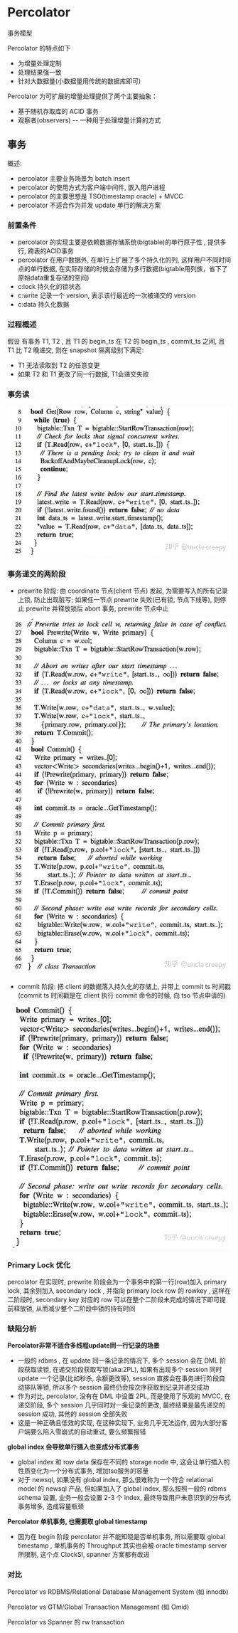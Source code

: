 # Percolator

事务模型

Percolator 的特点如下

- 为增量处理定制
- 处理结果强一致
- 针对大数据量(小数据量用传统的数据库即可)

Percolator 为可扩展的增量处理提供了两个主要抽象：

- 基于随机存取库的 ACID 事务
- 观察者(observers) -- 一种用于处理增量计算的方式

## 事务

概述:
- percolator 主要业务场景为 batch insert
- percolator 的使用方式为客户端中间件, 嵌入用户进程
- percolator 的主要思想是 TSO(timestamp oracle) + MVCC
- percolator 不适合作为并发 update 单行的解决方案

### 前置条件

- percolator 的实现主要是依赖数据存储系统(bigtable)的单行原子性 , 提供多行, 跨表的ACID事务
- percolator 在用户数据外, 在单行上扩展了多个持久化的列, 这样用户不同时间点的单行数据, 在实际存储的时候会存储为多行数据(bigtable用列族，省下了原始data重复存储的空间)
- c:lock 持久化的锁状态
- c:write 记录一个 version, 表示该行最近的一次被递交的 version
- c:data 持久化数据

### 过程概述

假设 有事务 T1, T2 , 且 T1 的 begin_ts 在 T2 的 begin_ts , commit_ts 之间, 且 T1 比 T2 晚递交, 则在 snapshot 隔离级别下满足:
- T1 无法读取到 T2 的任意变更
- 如果 T2 和 T1 更改了同一行数据, T1会递交失败

### 事务读

![事务中的读操作](v2-44d60ef43dde528e43f4e1f941f0870e_r.jpg)

### 事务递交的两阶段

- prewrite 阶段: 由 coordinate 节点(client 节点) 发起, 为需要写入的所有记录上锁, 防止出现脏写; 如果任一节点 prewrite 失败(已有锁, 节点下线等), 则停止 prewrite 并释放锁后 abort 事务, prewrite 节点中止

![prewrite 阶段](v2-cd8df9292336af388eb28c49e2c14bd8_hd.jpg)

- commit 阶段: 把 client 的数据落入持久化的存储上, 并带上 commit ts 时间戳(commit ts 时间戳是在 client 执行 commit 命令的时候, 向 tso 节点申请的)

![commit 阶段](v2-a8114cc8ef5c64e4868362b13d6eb410_hd.jpg)


### Primary Lock 优化

percolator 在实现时, prewrite 阶段会为一个事务中的第一行(row)加入 primary lock, 其余则加入 secondary lock , 并指向 primary lock row 的 rowkey , 这样在二阶段时, secondary key 对应的 row 可以在整个二阶段未完成的情况下即可提前释放锁, 从而减少整个二阶段中锁的持有时间

### 缺陷分析

**Percolator非常不适合多线程update同一行记录的场景**

- 一般的 rdbms , 在 update 同一条记录的情况下, 多个 session 会在 DML 阶段获取读锁, 在递交阶段获取写锁(aka:2PL), 如果有出现多个 session 同时 update 一个记录(比如秒杀, 余额更改等), session 直接会在事务进行阶段自动排队等锁, 所以多个 session 最终仍会按次序获取到记录并递交成功
- 作为对比, percolator, 没有在 DML 中设置 2PL, 而是使用了乐观的 MVCC, 在递交阶段, 多个 session 几乎同时对一条记录的更改, 最终结果是最先递交的 session 成功, 其他的 session 全部失败
- 这是一种正确且低效的实现, 在这种实现下, 业务几乎无法运作, 因为大部分客户端要么陷入雪崩式的自动重试, 要么频繁报错


**global index 会导致单行插入也变成分布式事务**

- global index 和 row data 保存在不同的 storage node 中, 这会让单行插入的性质变化为一个分布式事务, 增加tso服务的容量
- 对于 newsql, 如果没有 global index, 那么很难称为一个符合 relational model 的 newsql 产品, 但如果加入了 global index, 那么按照一般的 rdbms schema 设置, 业务一般会设置 2-3 个 index, 最终导致用户未意识到的分布式事务增多, 造成容量瓶颈

**Percolator 单机事务, 也需要取 global timestamp**

- 因为在 begin 阶段 percolator 并不能知晓是否单机事务, 所以需要取 global timestamp , 单机事务的 Throughput 其实也会被 oracle timestamp server 所限制, 这个点 ClockSI, spanner 方案都有改进

### 对比

Percolator vs RDBMS/Relational Database Management System (如 innodb)

Percolator vs GTM/Global Transaction Management (如 Omid)


Percolator vs Spanner 的 rw transaction
